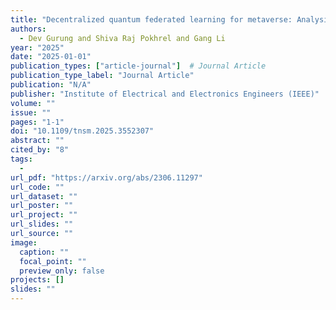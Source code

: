 ```yaml
---
title: "Decentralized quantum federated learning for metaverse: Analysis, design and implementation"
authors:
  - Dev Gurung and Shiva Raj Pokhrel and Gang Li
year: "2025"
date: "2025-01-01"
publication_types: ["article-journal"]  # Journal Article
publication_type_label: "Journal Article"
publication: "N/A"
publisher: "Institute of Electrical and Electronics Engineers (IEEE)"
volume: ""
issue: ""
pages: "1-1"
doi: "10.1109/tnsm.2025.3552307"
abstract: ""
cited_by: "8"
tags:
  - 
url_pdf: "https://arxiv.org/abs/2306.11297"
url_code: ""
url_dataset: ""
url_poster: ""
url_project: ""
url_slides: ""
url_source: ""
image:
  caption: ""
  focal_point: ""
  preview_only: false
projects: []
slides: ""
---
```

